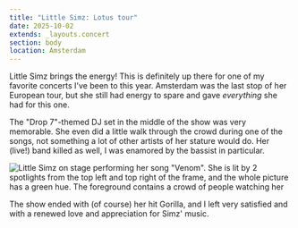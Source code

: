 ```yaml
---
title: "Little Simz: Lotus tour"
date: 2025-10-02
extends: _layouts.concert
section: body
location: Amsterdam
---
```


Little Simz brings the energy! This is definitely up there for one of my favorite concerts I've been to this year.
Amsterdam was the last stop of her European tour, but she still had energy to spare and gave _everything_ she had for
this one.

The "Drop 7"-themed DJ set in the middle of the show was very memorable. She even did a little walk through the crowd
during one of the songs, not something a lot of other artists of her stature would do. Her (live!) band killed as well,
I was enamored by the bassist in particular.

![Little Simz on stage performing her song "Venom". She is lit by 2 spotlights from the top left and top right of the frame, and the whole picture has a green hue. The foreground contains a crowd of people watching her](/assets/images/concerts/little-simz.jpg)

The show ended with (of course) her hit Gorilla, and I left very satisfied and with a renewed love and appreciation for
Simz' music.
